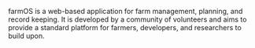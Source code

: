 farmOS is a web-based application for farm management, planning, and record keeping. It is developed by a community of volunteers and aims to provide a standard platform for farmers, developers, and researchers to build upon.
